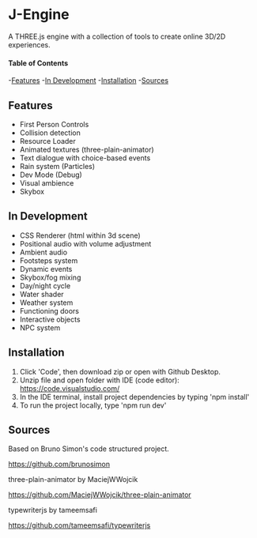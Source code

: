 # J-Engine
 A THREE.js engine with a collection of tools to create online 3D/2D experiences.

#### Table of Contents
-[Features](#Features)
-[In Development](#In-Development)
-[Installation](#Installation)
-[Sources](#Sources)

## Features

- First Person Controls
- Collision detection
- Resource Loader
- Animated textures (three-plain-animator)
- Text dialogue with choice-based events
- Rain system (Particles)
- Dev Mode (Debug)
- Visual ambience
- Skybox

## In Development

- CSS Renderer (html within 3d scene)
- Positional audio with volume adjustment
- Ambient audio
- Footsteps system
- Dynamic events
- Skybox/fog mixing
- Day/night cycle
- Water shader
- Weather system
- Functioning doors
- Interactive objects
- NPC system

## Installation

1. Click 'Code', then download zip or open with Github Desktop.
2. Unzip file and open folder with IDE (code editor): https://code.visualstudio.com/
3. In the IDE terminal, install project dependencies by typing 'npm install'
4. To run the project locally, type 'npm run dev'

## Sources

Based on Bruno Simon's code structured project.

https://github.com/brunosimon

three-plain-animator by MaciejWWojcik

https://github.com/MaciejWWojcik/three-plain-animator

typewriterjs by tameemsafi

https://github.com/tameemsafi/typewriterjs